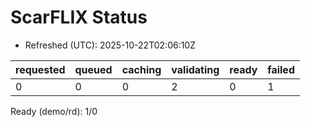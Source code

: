 ﻿# ScarFLIX Status

* Refreshed (UTC): 2025-10-22T02:06:10Z

| requested | queued | caching | validating | ready | failed |
|-----------|--------|---------|------------|-------|--------|
| 0 | 0 | 0 | 2 | 0 | 1 |

Ready (demo/rd): 1/0
